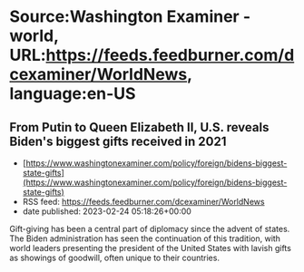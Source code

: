 # Source:Washington Examiner - world, URL:https://feeds.feedburner.com/dcexaminer/WorldNews, language:en-US

## From Putin to Queen Elizabeth II, U.S. reveals Biden's biggest gifts received in 2021
 - [https://www.washingtonexaminer.com/policy/foreign/bidens-biggest-state-gifts](https://www.washingtonexaminer.com/policy/foreign/bidens-biggest-state-gifts)
 - RSS feed: https://feeds.feedburner.com/dcexaminer/WorldNews
 - date published: 2023-02-24 05:18:26+00:00

Gift-giving has been a central part of diplomacy since the advent of states. The Biden administration has seen the continuation of this tradition, with world leaders presenting the president of the United States with lavish gifts as showings of goodwill, often unique to their countries.

